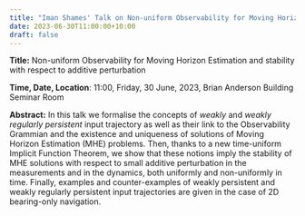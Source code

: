 ```yaml
---
title: "Iman Shames' Talk on Non-uniform Observability for Moving Horizon Estimation and stability with respect to additive perturbation"
date: 2023-06-30T11:00:00+10:00
draft: false
---
```



__Title:__ Non-uniform Observability for Moving Horizon Estimation and stability with respect to additive perturbation

__Time, Date, Location__: 11:00, Friday, 30 June, 2023, Brian Anderson Building Seminar Room

__Abstract:__ In this talk we formalise the concepts of _weakly_ and _weakly regularly persistent_ input trajectory as well as their link to the Observability Grammian and the existence and uniqueness of solutions of Moving Horizon Estimation (MHE) problems. Then, thanks to a new time-uniform Implicit Function Theorem, we show that these notions imply the stability of MHE solutions with respect to small additive perturbation in the measurements and in the
dynamics, both uniformly and non-uniformly in time. Finally, examples and counter-examples of weakly persistent and weakly regularly persistent input trajectories are given in the case of 2D bearing-only navigation.

